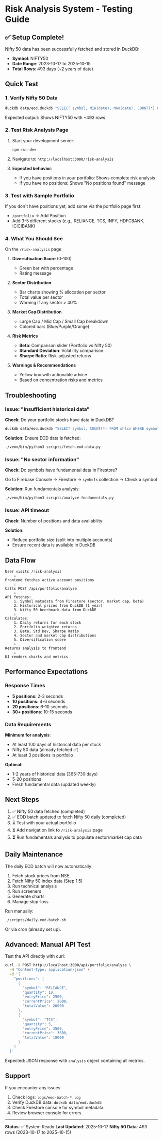# Risk Analysis System - Testing Guide

## ✅ Setup Complete!

Nifty 50 data has been successfully fetched and stored in DuckDB:
- **Symbol**: NIFTY50
- **Date Range**: 2023-10-17 to 2025-10-15
- **Total Rows**: 493 days (~2 years of data)

## Quick Test

### 1. Verify Nifty 50 Data

```bash
duckdb data/eod.duckdb "SELECT symbol, MIN(date), MAX(date), COUNT(*) FROM ohlcv WHERE symbol='NIFTY50' GROUP BY symbol"
```

Expected output: Shows NIFTY50 with ~493 rows

### 2. Test Risk Analysis Page

1. Start your development server:
   ```bash
   npm run dev
   ```

2. Navigate to: `http://localhost:3000/risk-analysis`

3. **Expected behavior**:
   - If you have positions in your portfolio: Shows complete risk analysis
   - If you have no positions: Shows "No positions found" message

### 3. Test with Sample Portfolio

If you don't have positions yet, add some via the portfolio page first:
- `/portfolio` → Add Position
- Add 3-5 different stocks (e.g., RELIANCE, TCS, INFY, HDFCBANK, ICICIBANK)

### 4. What You Should See

On the `/risk-analysis` page:

1. **Diversification Score** (0-100)
   - Green bar with percentage
   - Rating message

2. **Sector Distribution**
   - Bar charts showing % allocation per sector
   - Total value per sector
   - Warning if any sector > 40%

3. **Market Cap Distribution**
   - Large Cap / Mid Cap / Small Cap breakdown
   - Colored bars (Blue/Purple/Orange)

4. **Risk Metrics**
   - **Beta**: Comparison slider (Portfolio vs Nifty 50)
   - **Standard Deviation**: Volatility comparison
   - **Sharpe Ratio**: Risk-adjusted returns

5. **Warnings & Recommendations**
   - Yellow box with actionable advice
   - Based on concentration risks and metrics

## Troubleshooting

### Issue: "Insufficient historical data"

**Check**: Do your portfolio stocks have data in DuckDB?

```bash
duckdb data/eod.duckdb "SELECT symbol, COUNT(*) FROM ohlcv WHERE symbol IN ('RELIANCE', 'TCS', 'INFY') GROUP BY symbol"
```

**Solution**: Ensure EOD data is fetched:
```bash
./venv/bin/python3 scripts/fetch-eod-data.py
```

### Issue: "No sector information"

**Check**: Do symbols have fundamental data in Firestore?

Go to Firebase Console → Firestore → `symbols` collection → Check a symbol

**Solution**: Run fundamentals analysis:
```bash
./venv/bin/python3 scripts/analyze-fundamentals.py
```

### Issue: API timeout

**Check**: Number of positions and data availability

**Solution**:
- Reduce portfolio size (split into multiple accounts)
- Ensure recent data is available in DuckDB

## Data Flow

```
User visits /risk-analysis
    ↓
Frontend fetches active account positions
    ↓
Calls POST /api/portfolio/analyze
    ↓
API fetches:
    1. Symbol metadata from Firestore (sector, market cap, beta)
    2. Historical prices from DuckDB (1 year)
    3. Nifty 50 benchmark data from DuckDB
    ↓
Calculates:
    1. Daily returns for each stock
    2. Portfolio weighted returns
    3. Beta, Std Dev, Sharpe Ratio
    4. Sector and market cap distributions
    5. Diversification score
    ↓
Returns analysis to frontend
    ↓
UI renders charts and metrics
```

## Performance Expectations

### Response Times

- **5 positions**: 2-3 seconds
- **10 positions**: 4-6 seconds
- **20 positions**: 6-10 seconds
- **30+ positions**: 10-15 seconds

### Data Requirements

**Minimum for analysis**:
- At least 100 days of historical data per stock
- Nifty 50 data (already fetched ✅)
- At least 3 positions in portfolio

**Optimal**:
- 1-2 years of historical data (365-730 days)
- 5-20 positions
- Fresh fundamental data (updated weekly)

## Next Steps

1. ✅ Nifty 50 data fetched (completed)
2. ✅ EOD batch updated to fetch Nifty 50 daily (completed)
3. ⏳ Test with your actual portfolio
4. ⏳ Add navigation link to `/risk-analysis` page
5. ⏳ Run fundamentals analysis to populate sector/market cap data

## Daily Maintenance

The daily EOD batch will now automatically:
1. Fetch stock prices from NSE
2. Fetch Nifty 50 index data (Step 1.5)
3. Run technical analysis
4. Run screeners
5. Generate charts
6. Manage stop-loss

Run manually:
```bash
./scripts/daily-eod-batch.sh
```

Or via cron (already set up).

## Advanced: Manual API Test

Test the API directly with curl:

```bash
curl -X POST http://localhost:3000/api/portfolio/analyze \
  -H "Content-Type: application/json" \
  -d '{
    "positions": [
      {
        "symbol": "RELIANCE",
        "quantity": 10,
        "entryPrice": 2500,
        "currentPrice": 2600,
        "totalValue": 26000
      },
      {
        "symbol": "TCS",
        "quantity": 5,
        "entryPrice": 3500,
        "currentPrice": 3600,
        "totalValue": 18000
      }
    ]
  }'
```

Expected: JSON response with `analysis` object containing all metrics.

## Support

If you encounter any issues:
1. Check logs: `logs/eod-batch-*.log`
2. Verify DuckDB data: `duckdb data/eod.duckdb`
3. Check Firestore console for symbol metadata
4. Review browser console for errors

---

**Status**: ✅ System Ready
**Last Updated**: 2025-10-17
**Nifty 50 Data**: 493 rows (2023-10-17 to 2025-10-15)
